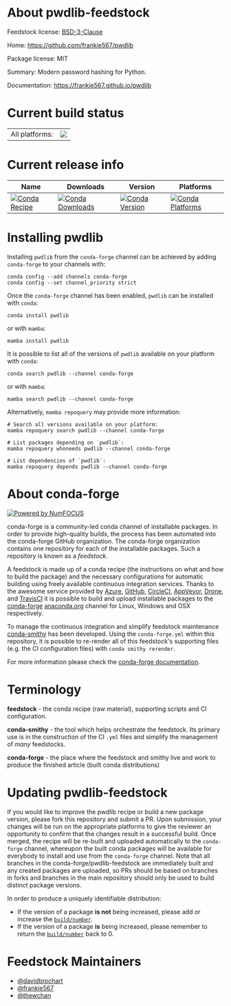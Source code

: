 About pwdlib-feedstock
======================

Feedstock license: [BSD-3-Clause](https://github.com/conda-forge/pwdlib-feedstock/blob/main/LICENSE.txt)

Home: https://github.com/frankie567/pwdlib

Package license: MIT

Summary: Modern password hashing for Python.

Documentation: https://frankie567.github.io/pwdlib

Current build status
====================


<table><tr><td>All platforms:</td>
    <td>
      <a href="https://dev.azure.com/conda-forge/feedstock-builds/_build/latest?definitionId=21826&branchName=main">
        <img src="https://dev.azure.com/conda-forge/feedstock-builds/_apis/build/status/pwdlib-feedstock?branchName=main">
      </a>
    </td>
  </tr>
</table>

Current release info
====================

| Name | Downloads | Version | Platforms |
| --- | --- | --- | --- |
| [![Conda Recipe](https://img.shields.io/badge/recipe-pwdlib-green.svg)](https://anaconda.org/conda-forge/pwdlib) | [![Conda Downloads](https://img.shields.io/conda/dn/conda-forge/pwdlib.svg)](https://anaconda.org/conda-forge/pwdlib) | [![Conda Version](https://img.shields.io/conda/vn/conda-forge/pwdlib.svg)](https://anaconda.org/conda-forge/pwdlib) | [![Conda Platforms](https://img.shields.io/conda/pn/conda-forge/pwdlib.svg)](https://anaconda.org/conda-forge/pwdlib) |

Installing pwdlib
=================

Installing `pwdlib` from the `conda-forge` channel can be achieved by adding `conda-forge` to your channels with:

```
conda config --add channels conda-forge
conda config --set channel_priority strict
```

Once the `conda-forge` channel has been enabled, `pwdlib` can be installed with `conda`:

```
conda install pwdlib
```

or with `mamba`:

```
mamba install pwdlib
```

It is possible to list all of the versions of `pwdlib` available on your platform with `conda`:

```
conda search pwdlib --channel conda-forge
```

or with `mamba`:

```
mamba search pwdlib --channel conda-forge
```

Alternatively, `mamba repoquery` may provide more information:

```
# Search all versions available on your platform:
mamba repoquery search pwdlib --channel conda-forge

# List packages depending on `pwdlib`:
mamba repoquery whoneeds pwdlib --channel conda-forge

# List dependencies of `pwdlib`:
mamba repoquery depends pwdlib --channel conda-forge
```


About conda-forge
=================

[![Powered by
NumFOCUS](https://img.shields.io/badge/powered%20by-NumFOCUS-orange.svg?style=flat&colorA=E1523D&colorB=007D8A)](https://numfocus.org)

conda-forge is a community-led conda channel of installable packages.
In order to provide high-quality builds, the process has been automated into the
conda-forge GitHub organization. The conda-forge organization contains one repository
for each of the installable packages. Such a repository is known as a *feedstock*.

A feedstock is made up of a conda recipe (the instructions on what and how to build
the package) and the necessary configurations for automatic building using freely
available continuous integration services. Thanks to the awesome service provided by
[Azure](https://azure.microsoft.com/en-us/services/devops/), [GitHub](https://github.com/),
[CircleCI](https://circleci.com/), [AppVeyor](https://www.appveyor.com/),
[Drone](https://cloud.drone.io/welcome), and [TravisCI](https://travis-ci.com/)
it is possible to build and upload installable packages to the
[conda-forge](https://anaconda.org/conda-forge) [anaconda.org](https://anaconda.org/)
channel for Linux, Windows and OSX respectively.

To manage the continuous integration and simplify feedstock maintenance
[conda-smithy](https://github.com/conda-forge/conda-smithy) has been developed.
Using the ``conda-forge.yml`` within this repository, it is possible to re-render all of
this feedstock's supporting files (e.g. the CI configuration files) with ``conda smithy rerender``.

For more information please check the [conda-forge documentation](https://conda-forge.org/docs/).

Terminology
===========

**feedstock** - the conda recipe (raw material), supporting scripts and CI configuration.

**conda-smithy** - the tool which helps orchestrate the feedstock.
                   Its primary use is in the construction of the CI ``.yml`` files
                   and simplify the management of *many* feedstocks.

**conda-forge** - the place where the feedstock and smithy live and work to
                  produce the finished article (built conda distributions)


Updating pwdlib-feedstock
=========================

If you would like to improve the pwdlib recipe or build a new
package version, please fork this repository and submit a PR. Upon submission,
your changes will be run on the appropriate platforms to give the reviewer an
opportunity to confirm that the changes result in a successful build. Once
merged, the recipe will be re-built and uploaded automatically to the
`conda-forge` channel, whereupon the built conda packages will be available for
everybody to install and use from the `conda-forge` channel.
Note that all branches in the conda-forge/pwdlib-feedstock are
immediately built and any created packages are uploaded, so PRs should be based
on branches in forks and branches in the main repository should only be used to
build distinct package versions.

In order to produce a uniquely identifiable distribution:
 * If the version of a package **is not** being increased, please add or increase
   the [``build/number``](https://docs.conda.io/projects/conda-build/en/latest/resources/define-metadata.html#build-number-and-string).
 * If the version of a package **is** being increased, please remember to return
   the [``build/number``](https://docs.conda.io/projects/conda-build/en/latest/resources/define-metadata.html#build-number-and-string)
   back to 0.

Feedstock Maintainers
=====================

* [@davidbrochart](https://github.com/davidbrochart/)
* [@frankie567](https://github.com/frankie567/)
* [@thewchan](https://github.com/thewchan/)

